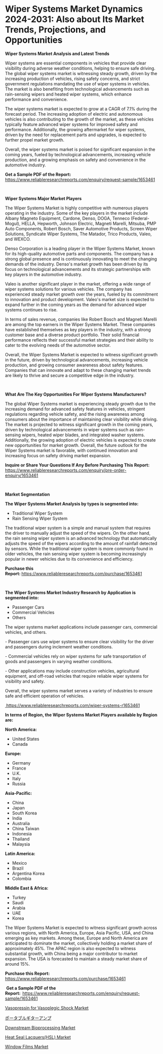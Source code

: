 <p><h1>Wiper Systems Market Dynamics 2024-2031: Also about Its Market Trends, Projections, and Opportunities</h1></p><p><strong>Wiper Systems Market Analysis and Latest Trends</strong></p>
<p><p>Wiper systems are essential components in vehicles that provide clear visibility during adverse weather conditions, helping to ensure safe driving. The global wiper systems market is witnessing steady growth, driven by the increasing production of vehicles, rising safety concerns, and strict government regulations mandating the use of wiper systems in vehicles. The market is also benefiting from technological advancements such as rain-sensing wipers and heated wiper systems, which enhance performance and convenience.</p><p>The wiper systems market is expected to grow at a CAGR of 7.1% during the forecast period. The increasing adoption of electric and autonomous vehicles is also contributing to the growth of the market, as these vehicles typically feature advanced wiper systems for improved safety and performance. Additionally, the growing aftermarket for wiper systems, driven by the need for replacement parts and upgrades, is expected to further propel market growth.</p><p>Overall, the wiper systems market is poised for significant expansion in the coming years, fueled by technological advancements, increasing vehicle production, and a growing emphasis on safety and convenience in the automotive industry.</p></p>
<p><strong>Get a Sample PDF of the Report:&nbsp;</strong> <a href="https://www.reliableresearchreports.com/enquiry/request-sample/1653461">https://www.reliableresearchreports.com/enquiry/request-sample/1653461</a></p>
<p>&nbsp;</p>
<p><strong>Wiper Systems Major Market Players</strong></p>
<p><p>The Wiper Systems Market is highly competitive with numerous players operating in the industry. Some of the key players in the market include Albany Magneto Equipment, Cardone, Denso, DOGA, Tenneco (Federal-Mogul), HELLA, Hepworth, Johnson Electric, Magneti Marelli, Mitsuba, PMP Auto Components, Robert Bosch, Saver Automotive Products, Screen Wiper Solutions, Syndicate Wiper Systems, The Matador, Trico Products, Valeo, and WEXCO.</p><p>Denso Corporation is a leading player in the Wiper Systems Market, known for its high-quality automotive parts and components. The company has a strong global presence and is continuously innovating to meet the changing demands of the industry. Denso's market growth has been driven by its focus on technological advancements and its strategic partnerships with key players in the automotive industry.</p><p>Valeo is another significant player in the market, offering a wide range of wiper systems solutions for various vehicles. The company has experienced steady market growth over the years, fueled by its commitment to innovation and product development. Valeo's market size is expected to expand further in the coming years as the demand for advanced wiper systems continues to rise.</p><p>In terms of sales revenue, companies like Robert Bosch and Magneti Marelli are among the top earners in the Wiper Systems Market. These companies have established themselves as key players in the industry, with a strong customer base and a diverse product portfolio. Their solid financial performance reflects their successful market strategies and their ability to cater to the evolving needs of the automotive sector.</p><p>Overall, the Wiper Systems Market is expected to witness significant growth in the future, driven by technological advancements, increasing vehicle production, and growing consumer awareness about safety features. Companies that can innovate and adapt to these changing market trends are likely to thrive and secure a competitive edge in the industry.</p></p>
<p>&nbsp;</p>
<p><strong>What Are The Key Opportunities For Wiper Systems Manufacturers?</strong></p>
<p><p>The global Wiper Systems market is experiencing steady growth due to the increasing demand for advanced safety features in vehicles, stringent regulations regarding vehicle safety, and the rising awareness among consumers about the importance of maintaining clear visibility while driving. The market is projected to witness significant growth in the coming years, driven by technological advancements in wiper systems such as rain-sensing wipers, heated wiper blades, and integrated washer systems. Additionally, the growing adoption of electric vehicles is expected to create new opportunities for market growth. Overall, the future outlook for the Wiper Systems market is favorable, with continued innovation and increasing focus on safety driving market expansion.</p></p>
<p><strong>Inquire or Share Your Questions If Any Before Purchasing This Report:</strong> <a href="https://www.reliableresearchreports.com/enquiry/pre-order-enquiry/1653461">https://www.reliableresearchreports.com/enquiry/pre-order-enquiry/1653461</a></p>
<p>&nbsp;</p>
<p><strong>Market Segmentation</strong></p>
<p><strong>The Wiper Systems Market Analysis by types is segmented into:</strong></p>
<p><ul><li>Traditional Wiper System</li><li>Rain Sensing Wiper System</li></ul></p>
<p><p>The traditional wiper system is a simple and manual system that requires the driver to manually adjust the speed of the wipers. On the other hand, the rain sensing wiper system is an advanced technology that automatically adjusts the speed of the wipers according to the amount of rainfall detected by sensors. While the traditional wiper system is more commonly found in older vehicles, the rain sensing wiper system is becoming increasingly popular in newer vehicles due to its convenience and efficiency.</p></p>
<p><strong>Purchase this Report:&nbsp;</strong><a href="https://www.reliableresearchreports.com/purchase/1653461">https://www.reliableresearchreports.com/purchase/1653461</a></p>
<p>&nbsp;</p>
<p><strong>The Wiper Systems Market Industry Research by Application is segmented into:</strong></p>
<p><ul><li>Passenger Cars</li><li>Commercial Vehicles</li><li>Others</li></ul></p>
<p><p>The wiper systems market applications include passenger cars, commercial vehicles, and others.  </p><p>- Passenger cars use wiper systems to ensure clear visibility for the driver and passengers during inclement weather conditions.  </p><p>- Commercial vehicles rely on wiper systems for safe transportation of goods and passengers in varying weather conditions.  </p><p>- Other applications may include construction vehicles, agricultural equipment, and off-road vehicles that require reliable wiper systems for visibility and safety.  </p><p>Overall, the wiper systems market serves a variety of industries to ensure safe and efficient operation of vehicles.</p></p>
<p><a href="https://www.reliableresearchreports.com/wiper-systems-r1653461">&nbsp;https://www.reliableresearchreports.com/wiper-systems-r1653461</a></p>
<p><strong>In terms of Region, the Wiper Systems Market Players available by Region are:</strong></p>
<p>
    <p> <strong> North America: </strong>
        <ul>
            <li>United States</li>
            <li>Canada</li>
        </ul>
        </p> 
    <p> <strong> Europe: </strong>
        <ul>
            <li>Germany</li>
            <li>France</li>
            <li>U.K.</li>
            <li>Italy</li>
            <li>Russia</li>
        </ul>
        </p> 
    <p> <strong> Asia-Pacific: </strong>
        <ul>
            <li>China</li>
            <li>Japan</li>
            <li>South Korea</li>
            <li>India</li>
            <li>Australia</li>
            <li>China Taiwan</li>
            <li>Indonesia</li>
            <li>Thailand</li>
            <li>Malaysia</li>
        </ul>
        </p> 
    <p> <strong> Latin America: </strong>
        <ul>
            <li>Mexico</li>
            <li>Brazil</li>
            <li>Argentina Korea</li>
            <li>Colombia</li>
        </ul>
        </p> 
    <p> <strong> Middle East & Africa: </strong>
        <ul>
            <li>Turkey</li>
            <li>Saudi</li>
            <li>Arabia</li>
            <li>UAE</li>
            <li>Korea</li>
        </ul>
    </p>
    </p>
<p><p>The Wiper Systems Market is expected to witness significant growth across various regions, with North America, Europe, Asia Pacific, USA, and China emerging as key markets. Among these, Europe and North America are anticipated to dominate the market, collectively holding a market share of approximately 45%. The APAC region is also expected to witness substantial growth, with China being a major contributor to market expansion. The USA is forecasted to maintain a steady market share of around 15%.</p></p>
<p><strong>Purchase this Report: </strong><a href="https://www.reliableresearchreports.com/purchase/1653461">https://www.reliableresearchreports.com/purchase/1653461</a></p>
<p>&nbsp;<strong>Get a Sample PDF of the Report:&nbsp;&nbsp;</strong><a href="https://www.reliableresearchreports.com/enquiry/request-sample/1653461">https://www.reliableresearchreports.com/enquiry/request-sample/1653461</a></p>
<p><strong></strong></p>
<p><p><a href="https://www.linkedin.com/pulse/vasopressin-vasoplegic-shock-market-research-report-its-history-rwcle">Vasopressin for Vasoplegic Shock Market</a></p><p><a href="https://github.com/lababdou/Market-Research-Report-List-3/blob/main/438204853126.md">ポータブルギターアンプ</a></p><p><a href="https://www.linkedin.com/pulse/downstream-bioprocessing-market-insight-trends-growth-forecasted-lxswe">Downstream Bioprocessing Market</a></p><p><a href="https://issuu.com/reportprime-2/docs/heat-seal-lacquershsl-market-size-2030.pptx">Heat Seal Lacquers(HSL) Market</a></p><p><a href="https://github.com/NorbertYates/Market-Research-Report-List-4/blob/main/window-films-market.md">Window Films Market</a></p></p>